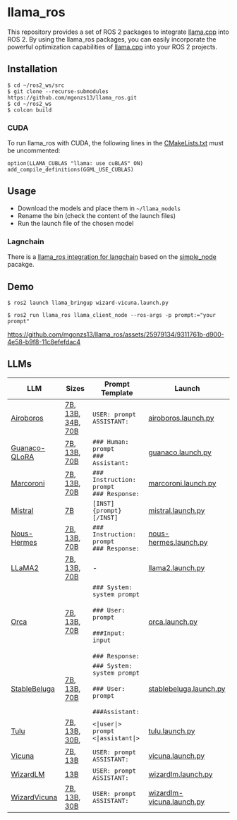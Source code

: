 # llama_ros

This repository provides a set of ROS 2 packages to integrate [llama.cpp](https://github.com/ggerganov/llama.cpp) into ROS 2. By using the llama_ros packages, you can easily incorporate the powerful optimization capabilities of [llama.cpp](https://github.com/ggerganov/llama.cpp) into your ROS 2 projects.

## Installation

```shell
$ cd ~/ros2_ws/src
$ git clone --recurse-submodules https://github.com/mgonzs13/llama_ros.git
$ cd ~/ros2_ws
$ colcon build
```

### CUDA

To run llama_ros with CUDA, the following lines in the [CMakeLists.txt](llama_ros/CMakeLists.txt) must be uncommented:

```
option(LLAMA_CUBLAS "llama: use cuBLAS" ON)
add_compile_definitions(GGML_USE_CUBLAS)
```

## Usage

- Download the models and place them in `~/llama_models`
- Rename the bin (check the content of the launch files)
- Run the launch file of the chosen model

### Lagnchain

There is a [llama_ros integration for langchain](llama_ros/llama_ros/langchain/) based on the [simple_node](https://github.com/uleroboticsgroup/simple_node) pacakge.

## Demo

```shell
$ ros2 launch llama_bringup wizard-vicuna.launch.py
```

```shell
$ ros2 run llama_ros llama_client_node --ros-args -p prompt:="your prompt"
```

<!-- https://user-images.githubusercontent.com/25979134/229344687-9dda3446-9f1f-40ab-9723-9929597a042c.mp4 -->

https://github.com/mgonzs13/llama_ros/assets/25979134/9311761b-d900-4e58-b9f8-11c8efefdac4

## LLMs

<table>
  <thead>
    <tr>
      <th>LLM</th>
      <th>Sizes</th>
      <th>Prompt Template</th>
      <th>Launch</th>
    </tr>
  </thead>
  <tbody>
    <tr>
      <td align="left">
        <a href="https://github.com/jondurbin/airoboros">Airoboros</a>
      </td>
      <td align="left">
        <a href="https://huggingface.co/TheBloke/airoboros-l2-7B-2.2.1-GGUF">7B</a>,
        <a href="https://huggingface.co/TheBloke/airoboros-l2-13B-2.2.1-GGUF">13B</a>,
        <a href="https://huggingface.co/TheBloke/airoboros-c34b-2.2.1-GGUF">34B</a>,
        <a href="https://huggingface.co/TheBloke/Airoboros-L2-70b-2.2.1-GGUF">70B</a>
      </td>
      <td align="left">
        <code>USER: prompt</code><br />
        <code>ASSISTANT:</code>
      </td>
      <td align="left">
        <a href="llama_bringup/launch/airoboros.launch.py"
          >airoboros.launch.py</a
        >
      </td>
    </tr>
    <tr>
      <td align="left">
        <a href="https://github.com/artidoro/qlora">Guanaco-QLoRA</a>
      </td>
      <td align="left">
        <a href="https://huggingface.co/TheBloke/llama-2-7B-Guanaco-QLoRA-GGUF">7B</a>,
        <a href="https://huggingface.co/TheBloke/llama-2-13B-Guanaco-QLoRA-GGUF">13B</a>,
        <a href="https://huggingface.co/TheBloke/llama-2-70B-Guanaco-QLoRA-GGUF">70B</a>
      </td>
      <td align="left">
        <code>### Human: prompt</code><br />
        <code>### Assistant:</code>
      </td>
      <td align="left">
        <a href="llama_bringup/launch/guanaco.launch.py">guanaco.launch.py</a>
      </td>
    </tr>
    <tr>
      <td align="left">
        <a href="https://huggingface.co/AIDC-ai-business">Marcoroni</a>
      </td>
      <td align="left">
        <a href="https://huggingface.co/TheBloke/Marcoroni-7b-GGUF">7B</a>,
        <a href="https://huggingface.co/TheBloke/Marcoroni-13b-GGUF">13B</a>,
        <a href="https://huggingface.co/TheBloke/Marcoroni-70b-GGUF">70B</a>
      </td>
      <td align="left">
        <code>### Instruction:</code><br />
        <code>prompt</code><br />
        <code>### Response:</code>
      </td>
      <td align="left">
        <a href="llama_bringup/launch/marcoroni.launch.py"
          >marcoroni.launch.py</a
        >
      </td>
    </tr>
    <tr>
      <td align="left">
        <a href="https://mistral.ai/news/announcing-mistral-7b/">Mistral</a>
      </td>
      <td align="left">
        <a href="https://huggingface.co/TheBloke/Mistral-7B-Instruct-v0.1-GGUF">7B</a>
      </td>
      <td align="left">
        <code>[INST] {prompt} [/INST]</code>
      </td>
      <td align="left">
        <a href="llama_bringup/launch/mistral.launch.py"
          >mistral.launch.py</a
        >
      </td>
    </tr>
    <tr>
      <td align="left">
        <a href="https://huggingface.co/NousResearch">Nous-Hermes</a>
      </td>
      <td align="left">
        <a href="https://huggingface.co/TheBloke/Nous-Hermes-Llama-2-7B-GGUF">7B</a>,
        <a href="https://huggingface.co/TheBloke/Nous-Hermes-Llama2-GGUF">13B</a>,
        <a href="https://huggingface.co/TheBloke/Nous-Hermes-Llama2-70B-GGUF">70B</a>
      </td>
      <td align="left">
        <code>### Instruction:</code><br />
        <code>prompt</code><br />
        <code>### Response:</code>
      </td>
      <td align="left">
        <a href="llama_bringup/launch/nous-hermes.launch.py"
          >nous-hermes.launch.py</a
        >
      </td>
    </tr>
    <tr>
      <td align="left"><a href="https://ai.meta.com/llama/">LLaMA2</a></td>
      <td align="left">
        <a href="https://huggingface.co/TheBloke/Llama-2-7B-GGUF">7B</a>,
        <a href="https://huggingface.co/TheBloke/Llama-2-13B-GGUF">13B</a>,
        <a href="https://huggingface.co/TheBloke/Llama-2-70B-GGUF">70B</a>
      </td>
      <td align="left">-</td>
      <td align="left">
        <a href="llama_bringup/launch/llama2.launch.py">llama2.launch.py</a>
      </td>
    </tr>
    <tr>
      <td align="left">
        <a href="https://huggingface.co/psmathur/orca_mini_v3_7b"
          >Orca</a
        >
      </td>
      <td align="left">
        <a href="https://huggingface.co/TheBloke/orca_mini_v3_7B-GGUF">7B</a>,
        <a href="https://huggingface.co/TheBloke/orca_mini_v3_13B-GGUF">13B</a>,
        <a href="https://huggingface.co/TheBloke/orca_mini_v3_70B-GGUF">70B</a>
      </td>
      <td align="left">
        <code>### System:</code><br />
        <code>system prompt</code><br /><br />
        <code>### User:</code><br />
        <code>prompt</code><br /><br />
        <code>###Input:</code><br />
        <code>input</code><br /><br />
        <code>### Response:</code>
      </td>
      <td align="left">
        <a href="llama_bringup/launch/orca.launch.py">orca.launch.py</a>
      </td>
    </tr>
    <tr>
      <td align="left">
        <a href="https://huggingface.co/stabilityai">StableBeluga</a>
      </td>
      <td align="left">
        <a href="https://huggingface.co/TheBloke/StableBeluga-7B-GGUF">7B</a>,
        <a href="https://huggingface.co/TheBloke/StableBeluga-13B-GGUF">13B</a>,
        <a href="https://huggingface.co/TheBloke/StableBeluga-70B-GGUF">70B</a>
      </td>
      <td align="left">
        <code>### System:</code><br />
        <code>system prompt</code><br /><br />
        <code>### User:</code><br />
        <code>prompt</code><br /><br />
        <code>###Assistant:</code>
      </td>
      <td align="left">
        <a href="llama_bringup/launch/stablebeluga.launch.py"
          >stablebeluga.launch.py</a
        >
      </td>
    </tr>
    <tr>
      <td align="left">
        <a href="https://github.com/allenai/open-instruct">Tulu</a>
      </td>
      <td align="left">
        <a href="https://huggingface.co/TheBloke/tulu-7B-GGUF">7B</a>,
        <a href="https://huggingface.co/TheBloke/tulu-13B-GGUF">13B</a>,
        <a href="https://huggingface.co/TheBloke/tulu-30B-GGUF">30B</a>,
      </td>
      <td align="left">
        <code>&lt;|user|&gt;</code><br />
        <code>prompt</code><br />
        <code>&lt;|assistant|&gt;</code>
      </td>
      <td align="left">
        <a href="llama_bringup/launch/tulu.launch.py">tulu.launch.py</a>
      </td>
    </tr>
    <tr>
      <td align="left">
        <a href="https://lmsys.org/blog/2023-03-30-vicuna/">Vicuna</a>
      </td>
      <td align="left">
        <a href="https://huggingface.co/TheBloke/vicuna-7B-v1.5-16K-GGUF">7B</a>,
        <a href="https://huggingface.co/TheBloke/vicuna-13B-v1.5-16K-GGUF">13B</a>
      </td>
      <td align="left">
        <code>USER: prompt</code><br />
        <code>ASSISTANT:</code>
      </td>
      <td align="left">
        <a href="llama_bringup/launch/vicuna.launch.py">vicuna.launch.py</a>
      </td>
    </tr>
    <tr>
      <td align="left">
        <a href="https://github.com/nlpxucan/WizardLM">WizardLM</a>
      </td>
      <td align="left">
        <a href="https://huggingface.co/TheBloke/WizardLM-1.0-Uncensored-Llama2-13B-GGUF">13B</a>
      </td>
      <td align="left">
        <code>USER: prompt</code><br />
        <code>ASSISTANT:</code>
      </td>
      <td align="left">
        <a href="llama_bringup/launch/wizardlm.launch.py"
          >wizardlm.launch.py</a
        >
      </td>
    </tr>
    <tr>
      <td align="left">
        <a href="https://github.com/melodysdreamj/WizardVicunaLM"
          >WizardVicuna</a
        >
      </td>
      <td align="left">
        <a href="https://huggingface.co/TheBloke/Wizard-Vicuna-7B-Uncensored-GGUF">7B</a>,
        <a href="https://huggingface.co/TheBloke/Wizard-Vicuna-13B-Uncensored-GGUF">13B</a>,
        <a href="https://huggingface.co/TheBloke/Wizard-Vicuna-30B-Uncensored-GGUF">30B</a>
      </td>
      <td align="left">
        <code>USER: prompt</code><br />
        <code>ASSISTANT:</code>
      </td>
      <td align="left">
        <a href="llama_bringup/launch/wizard-vicuna.launch.py"
          >wizardlm-vicuna.launch.py</a
        >
      </td>
    </tr>
  </tbody>
</table>
